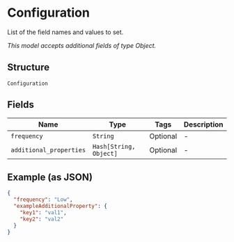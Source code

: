 
# Configuration

List of the field names and values to set.

*This model accepts additional fields of type Object.*

## Structure

`Configuration`

## Fields

| Name | Type | Tags | Description |
|  --- | --- | --- | --- |
| `frequency` | `String` | Optional | - |
| `additional_properties` | `Hash[String, Object]` | Optional | - |

## Example (as JSON)

```json
{
  "frequency": "Low",
  "exampleAdditionalProperty": {
    "key1": "val1",
    "key2": "val2"
  }
}
```

